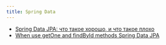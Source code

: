 ```yaml
---
title: Spring Data
---
```


- [Spring Data JPA: что такое хорошо, и что такое плохо](https://habr.com/ru/post/441386/)
- [When use getOne and findById methods Spring Data JPA](https://stackoverflow.com/questions/24482117/when-use-getone-and-findone-methods-spring-data-jpa)

